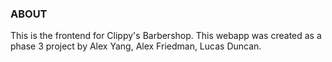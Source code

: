 ### ABOUT
This is the frontend for Clippy's Barbershop. This webapp was created as a phase 3 project by Alex Yang, Alex Friedman, Lucas Duncan.
